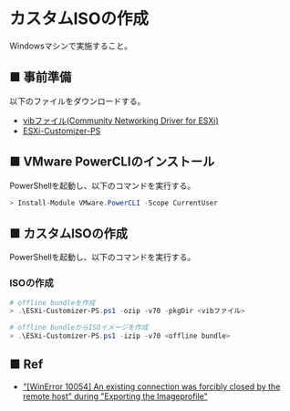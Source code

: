 # カスタムISOの作成
Windowsマシンで実施すること。
## ■ 事前準備
以下のファイルをダウンロードする。
- [vibファイル(Community Networking Driver for ESXi)](https://flings.vmware.com/community-networking-driver-for-esxi)
- [ESXi-Customizer-PS](https://github.com/VFrontDe/ESXi-Customizer-PS)

## ■ VMware PowerCLIのインストール
PowerShellを起動し、以下のコマンドを実行する。
```ps1
> Install-Module VMware.PowerCLI -Scope CurrentUser
```

## ■ カスタムISOの作成
PowerShellを起動し、以下のコマンドを実行する。
### ISOの作成
```ps1
# offline bundleを作成
> .\ESXi-Customizer-PS.ps1 -ozip -v70 -pkgDir <vibファイル>

# offline bundleからISOイメージを作成
> .\ESXi-Customizer-PS.ps1 -izip -v70 <offline bundle>
```

## ■ Ref
- ["[WinError 10054] An existing connection was forcibly closed by the remote host" during "Exporting the Imageprofile"](https://github.com/VFrontDe/ESXi-Customizer-PS/issues/15)
